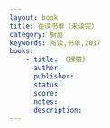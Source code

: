 ```yaml
---
layout: book
title: 在读书单（未读完）
category: 橱窗
keywords: 阅读,书单,2017
books:
    - title: 《裸猿》
      author:
      publisher:
      status:
      score:
      notes:  
      description:
---
```

